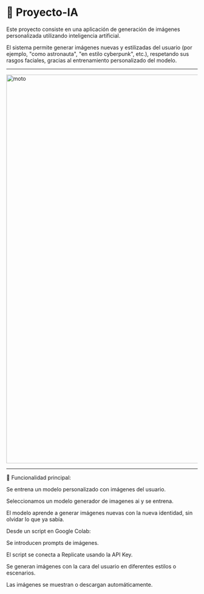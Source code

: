 # 📌 Proyecto-IA

Este proyecto consiste en una aplicación de generación de imágenes personalizada utilizando inteligencia artificial.

El sistema permite generar imágenes nuevas y estilizadas del usuario (por ejemplo, "como astronauta", "en estilo cyberpunk", etc.), respetando sus rasgos faciales, gracias al entrenamiento personalizado del modelo.

---

<img width="1024" height="1024" alt="moto" src="https://github.com/user-attachments/assets/abbd9cc5-292e-4339-9cb5-87bbff4e751b" />

---


🚀 Funcionalidad principal:

Se entrena un modelo personalizado con imágenes del usuario.

Seleccionamos un modelo generador de imagenes ai y se entrena.

El modelo aprende a generar imágenes nuevas con la nueva identidad, sin olvidar lo que ya sabía.

Desde un script en Google Colab:

Se introducen prompts de imágenes.

El script se conecta a Replicate usando la API Key.

Se generan imágenes con la cara del usuario en diferentes estilos o escenarios.

Las imágenes se muestran o descargan automáticamente.
